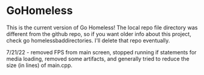 # GoHomeless

This is the current version of Go Homeless!  The local repo file directory was different from the github repo, 
so if you want older info about this project, check go homelessbaddirectories.  I'll delete that repo eventually.

7/21/22 - removed FPS from main screen, stopped running if statements for media loading, removed some artifacts,
and generally tried to reduce the size (in lines) of main.cpp.
